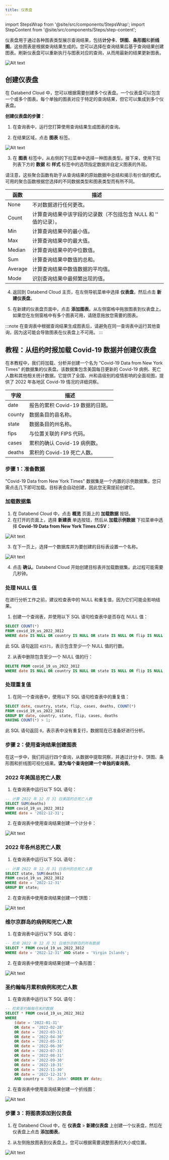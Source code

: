 ```yaml
---
title: 仪表盘
---
```

import StepsWrap from '@site/src/components/StepsWrap';
import StepContent from '@site/src/components/Steps/step-content';

仪表盘用于通过各种图表类型展示查询结果，包括**计分卡**、**饼图**、**条形图**和**折线图**。这些图表是根据查询结果生成的。您可以选择在查询结果后基于查询结果创建图表。刷新仪表盘可以重新执行与图表对应的查询，从而用最新的结果更新图表。

![Alt text](@site/static/img/documents/dashboard/dashboard.png)

## 创建仪表盘

在 Databend Cloud 中，您可以根据需要创建多个仪表盘。一个仪表盘可以包含一个或多个图表。每个单独的图表对应于特定的查询结果，但它可以集成到多个仪表盘。

**创建仪表盘的步骤**：

1. 在查询表中，运行您打算使用查询结果生成图表的查询。

2. 在结果区域，点击 **图表** 标签。

![Alt text](@site/static/img/documents/dashboard/chart-btn.png)

3. 在 **图表** 标签中，从右侧的下拉菜单中选择一种图表类型。接下来，使用下拉列表下方的 **数据** 和 **样式** 标签中的选项指定数据并自定义图表的外观。

请注意，这些聚合函数有助于从查询结果的原始数据中总结和揭示有价值的模式。可用的聚合函数根据您选择的不同数据类型和图表类型而有所不同。

| 函数       | 描述                                                         |
|------------|--------------------------------------------------------------|
| None       | 不对数据进行任何更改。                                       |
| Count      | 计算查询结果中该字段的记录数（不包括包含 NULL 和 '' 值的记录）。 |
| Min        | 计算查询结果中的最小值。                                     |
| Max        | 计算查询结果中的最大值。                                     |
| Median     | 计算查询结果中的中位数值。                                   |
| Sum        | 计算查询结果中数值的总和。                                   |
| Average    | 计算查询结果中数值数据的平均值。                             |
| Mode       | 识别查询结果中最频繁出现的值。                               |

4. 返回到 Databend Cloud 主页，在左侧导航菜单中选择 **仪表盘**，然后点击 **新建仪表盘**。

5. 在新建的仪表盘页面中，点击 **添加图表**。从左侧窗格中拖放图表到仪表盘上。如果您在左侧窗格中有多个图表可用，请随意拖放您需要的图表。

:::note
在查询表中根据查询结果生成图表后，请避免在同一查询表中运行其他查询，因为这可能会导致图表在仪表盘上不可用。
:::

## 教程：从纽约时报加载 Covid-19 数据并创建仪表盘

在本教程中，我们将加载、分析并创建一个名为 "Covid-19 Data from New York Times" 的数据集的仪表盘。该数据集包含美国每日更新的 Covid-19 病例、死亡人数和其他相关统计数据。它提供了全国、州和县级别的疫情影响的全面视图，提供了 2022 年各地区 Covid-19 情况的详细洞察。

| 字段   | 描述                                       |
|--------|--------------------------------------------|
| date   | 报告的累积 Covid-19 数据的日期。           |
| county | 数据条目的县名称。                         |
| state  | 数据条目的州名称。                         |
| fips   | 与位置关联的 FIPS 代码。                   |
| cases  | 累积的确认 Covid-19 病例数。               |
| deaths | 累积的 Covid-19 死亡人数。                 |

### 步骤 1：准备数据

"Covid-19 Data from New York Times" 数据集是一个内置的示例数据集，您只需点击几下即可加载。目标表会自动创建，因此您无需提前创建它。

<StepsWrap>
<StepContent number="1">

### 加载数据集

1. 在 Databend Cloud 中，点击 **概览** 页面上的 **加载数据** 按钮。
2. 在打开的页面上，选择 **新建表** 单选按钮，然后从 **加载示例数据** 下拉菜单中选择 **Covid-19 Data from New York Times.CSV**：

![Alt text](@site/static/public/img/cloud/dashboard-1.png)

3. 在下一页上，选择一个数据库并为要创建的目标表设置一个名称。

![Alt text](@site/static/public/img/cloud/dashboard-2.png)

4. 点击 **确认**。Databend Cloud 开始创建目标表并加载数据集。此过程可能需要几秒钟。

</StepContent>

<StepContent number="2">

### 处理 NULL 值

在进行分析工作之前，建议检查表中的 NULL 和重复值，因为它们可能会影响结果。

1. 创建一个查询表，并使用以下 SQL 语句检查表中是否存在 NULL 值：

```sql
SELECT COUNT(*)
FROM covid_19_us_2022_3812
WHERE date IS NULL OR country IS NULL OR state IS NULL OR flip IS NULL OR cases IS NULL OR deaths IS NULL;
```

此 SQL 语句返回 `41571`，表示包含至少一个 NULL 值的行数。

2. 从表中删除包含至少一个 NULL 值的行：

```sql
DELETE FROM covid_19_us_2022_3812
WHERE date IS NULL OR country IS NULL OR state IS NULL OR flip IS NULL OR cases IS NULL OR deaths IS NULL;
```

</StepContent>

<StepContent number="2">

### 处理重复值

1. 在同一个查询表中，使用以下 SQL 语句检查表中的重复值：

```sql
SELECT date, country, state, flip, cases, deaths, COUNT(*)
FROM covid_19_us_2022_3812
GROUP BY date, country, state, flip, cases, deaths
HAVING COUNT(*) > 1;
```

此 SQL 语句返回 `0`，表示表中没有重复行，数据现在已准备好进行分析。

</StepContent>
</StepsWrap>

### 步骤 2：使用查询结果创建图表

在这一步中，我们将运行四个查询，从数据中提取洞察，并通过计分卡、饼图、条形图和折线图可视化结果。**请为每个查询创建一个单独的查询表**。

<StepsWrap>
<StepContent number="1">

### 2022 年美国总死亡人数

1. 在查询表中运行以下 SQL 语句：

```sql
-- 计算 2022 年 12 月 31 日美国的总死亡人数
SELECT SUM(deaths)
FROM covid_19_us_2022_3812
WHERE date = '2022-12-31';
```

2. 在查询表中使用查询结果创建一个计分卡：

![Alt text](@site/static/public/img/cloud/dashboard-3.gif)

</StepContent>

<StepContent number="2">

### 2022 年各州总死亡人数

1. 在查询表中运行以下 SQL 语句：

```sql
-- 计算 2022 年 12 月 31 日各州的总死亡人数
SELECT state, SUM(deaths)
FROM covid_19_us_2022_3812
WHERE date = '2022-12-31'
GROUP BY state;
```

2. 在查询表中使用查询结果创建一个饼图：

![Alt text](@site/static/public/img/cloud/dashboard-4.gif)

</StepContent>

<StepContent number="3">

### 维尔京群岛的病例和死亡人数

1. 在查询表中运行以下 SQL 语句：

```sql
-- 检索 2022 年 12 月 31 日维尔京群岛的所有数据
SELECT * FROM covid_19_us_2022_3812
WHERE date = '2022-12-31' AND state = 'Virgin Islands';
```

2. 在查询表中使用查询结果创建一个条形图：

![Alt text](@site/static/public/img/cloud/dashboard-5.gif)

</StepContent>

<StepContent number="4">

### 圣约翰每月累积病例和死亡人数

1. 在查询表中运行以下 SQL 语句：

```sql
-- 检索圣约翰每月末的数据
SELECT * FROM covid_19_us_2022_3812
WHERE
    (date = '2022-01-31'
    OR date = '2022-02-28'
    OR date = '2022-03-31'
    OR date = '2022-04-30'
    OR date = '2022-05-31'
    OR date = '2022-06-30'
    OR date = '2022-07-31'
    OR date = '2022-08-31'
    OR date = '2022-09-30'
    OR date = '2022-10-31'
    OR date = '2022-11-30'
    OR date = '2022-12-31')
    AND country = 'St. John' ORDER BY date;
```

2. 在查询表中使用查询结果创建一个折线图：

![Alt text](@site/static/public/img/cloud/dashboard-6.gif)

</StepContent>
</StepsWrap>

### 步骤 3：将图表添加到仪表盘

1. 在 Databend Cloud 中，在 **仪表盘** > **新建仪表盘** 上创建一个仪表盘，然后在仪表盘上点击 **添加图表**。

2. 从左侧拖放图表到仪表盘上。您可以根据需要调整图表的大小或位置。

![Alt text](@site/static/public/img/cloud/dashboard-7.gif)